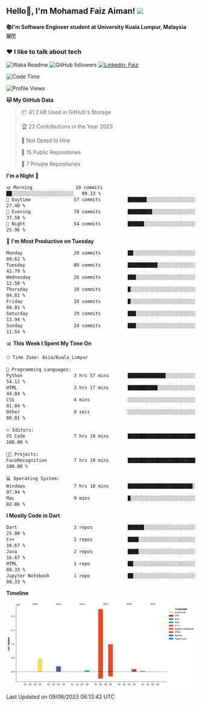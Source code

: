 <h2> Hello👋, I'm Mohamad Faiz Aiman! <img src="https://media.giphy.com/media/12oufCB0MyZ1Go/giphy.gif" width="50"></h2>

#### 📚I'm Software Engineer student at University Kuala Lumpur, Malaysia 🇲🇾
###  ❤️ I like to talk about tech 


![Waka Readme](https://github.com/anmol098/anmol098/workflows/Waka%20Readme/badge.svg)
![GitHub followers](https://img.shields.io/github/followers/faizaiman?label=Follow&style=social)
[![Linkedin: Faiz](https://img.shields.io/badge/-Faiz-blue?style=flat-square&logo=Linkedin&logoColor=white&link=https://www.linkedin.com/in/mohamad-faiz-aiman-623747192/)](https://www.linkedin.com/in/mohamad-faiz-aiman-623747192/)

<!--START_SECTION:waka-->
![Code Time](http://img.shields.io/badge/Code%20Time-112%20hrs%2032%20mins-blue)

![Profile Views](http://img.shields.io/badge/Profile%20Views-1-blue)

**🐱 My GitHub Data** 

> 📦 41.2 kB Used in GitHub's Storage 
 > 
> 🏆 22 Contributions in the Year 2023
 > 
> 🚫 Not Opted to Hire
 > 
> 📜 15 Public Repositories 
 > 
> 🔑 7 Private Repositories 
 > 
**I'm a Night 🦉** 

```text
🌞 Morning                19 commits          ██░░░░░░░░░░░░░░░░░░░░░░░   09.13 % 
🌆 Daytime                57 commits          ███████░░░░░░░░░░░░░░░░░░   27.40 % 
🌃 Evening                78 commits          █████████░░░░░░░░░░░░░░░░   37.50 % 
🌙 Night                  54 commits          ██████░░░░░░░░░░░░░░░░░░░   25.96 % 
```
📅 **I'm Most Productive on Tuesday** 

```text
Monday                   20 commits          ██░░░░░░░░░░░░░░░░░░░░░░░   09.62 % 
Tuesday                  89 commits          ███████████░░░░░░░░░░░░░░   42.79 % 
Wednesday                26 commits          ███░░░░░░░░░░░░░░░░░░░░░░   12.50 % 
Thursday                 10 commits          █░░░░░░░░░░░░░░░░░░░░░░░░   04.81 % 
Friday                   10 commits          █░░░░░░░░░░░░░░░░░░░░░░░░   04.81 % 
Saturday                 29 commits          ███░░░░░░░░░░░░░░░░░░░░░░   13.94 % 
Sunday                   24 commits          ███░░░░░░░░░░░░░░░░░░░░░░   11.54 % 
```


📊 **This Week I Spent My Time On** 

```text
🕑︎ Time Zone: Asia/Kuala_Lumpur

💬 Programming Languages: 
Python                   3 hrs 57 mins       ██████████████░░░░░░░░░░░   54.12 % 
HTML                     3 hrs 17 mins       ███████████░░░░░░░░░░░░░░   44.84 % 
CSS                      4 mins              ░░░░░░░░░░░░░░░░░░░░░░░░░   01.04 % 
Other                    0 secs              ░░░░░░░░░░░░░░░░░░░░░░░░░   00.01 % 

🔥 Editors: 
VS Code                  7 hrs 19 mins       █████████████████████████   100.00 % 

🐱‍💻 Projects: 
FaceRecognition          7 hrs 19 mins       █████████████████████████   100.00 % 

💻 Operating System: 
Windows                  7 hrs 10 mins       ████████████████████████░   97.94 % 
Mac                      9 mins              █░░░░░░░░░░░░░░░░░░░░░░░░   02.06 % 
```

**I Mostly Code in Dart** 

```text
Dart                     3 repos             ██████░░░░░░░░░░░░░░░░░░░   25.00 % 
C++                      2 repos             ████░░░░░░░░░░░░░░░░░░░░░   16.67 % 
Java                     2 repos             ████░░░░░░░░░░░░░░░░░░░░░   16.67 % 
HTML                     1 repo              ██░░░░░░░░░░░░░░░░░░░░░░░   08.33 % 
Jupyter Notebook         1 repo              ██░░░░░░░░░░░░░░░░░░░░░░░   08.33 % 
```



**Timeline**

![Lines of Code chart](https://raw.githubusercontent.com/faizaiman/faizaiman/main/assets/bar_graph.png)


 Last Updated on 09/06/2023 06:13:42 UTC
<!--END_SECTION:waka-->

